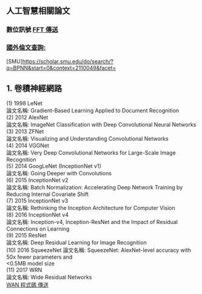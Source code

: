 ## 人工智慧相關論文   
### 數位訊號 [FFT 傳送](http://www.cmlab.csie.ntu.edu.tw/cml/dsp/training/coding/transform/fft.html)  
  
### [國外倫文查詢:](https://arxiv.org/search/?query=ANN&searchtype=all&source=header)  
[SMU]https://scholar.smu.edu/do/search/?q=BPNN&start=0&context=2110049&facet=

## 1. 卷積神經網路
(1) 1998 LeNet  
論文名稱: Gradient-Based Learning Applied to Document Recognition  
(2) 2012 AlexNet  
論文名稱: ImageNet Classification with Deep Convolutional Neural Networks  
(3) 2013 ZFNet  
論文名稱: Visualizing and Understanding Convolutional Networks  
(4) 2014 VGGNet  
論文名稱: Very Deep Convolutional Networks for Large-Scale Image  
Recognition  
(5) 2014 GoogLeNet (InceptionNet v1)  
論文名稱: Going Deeper with Convolutions  
(6) 2015 InceptionNet v2  
論文名稱: Batch Normalization: Accelerating Deep Network Training by  
Reducing Internal Covariate Shift  
(7) 2015 InceptionNet v3  
論文名稱: Rethinking the Inception Architecture for Computer Vision  
(8) 2016 InceptionNet v4  
論文名稱: Inception-v4, Inception-ResNet and the Impact of Residual Connections on Learning  
(9) 2015 ResNet   
論文名稱: Deep Residual Learning for Image Recognition  
(10) 2016 SqueezeNet 
論文名稱: SqueezeNet: AlexNet-level accuracy with 50x fewer parameters and  
<0.5MB model size  
(11) 2017 WRN  
論文名稱: Wide Residual Networks  
[WAN 程式碼 傳送](https://github.com/szagoruyko/wide-residual-networks)

